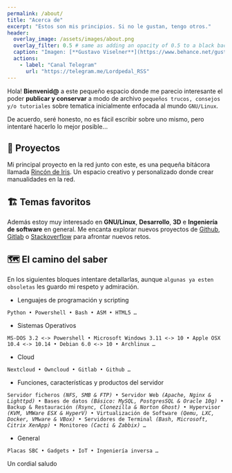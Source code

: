```yaml
---
permalink: /about/
title: "Acerca de"
excerpt: "Estos son mis principios. Si no le gustan, tengo otros."
header:
  overlay_image: /assets/images/about.png
  overlay_filter: 0.5 # same as adding an opacity of 0.5 to a black background
  caption: "Imagen: [**Gustavo Viselner**](https://www.behance.net/gustavo_v)"
  actions:
    - label: "Canal Telegram"
      url: "https://telegram.me/Lordpedal_RSS"
---
```


Hola! **Bienvenid@** a este pequeño espacio donde me parecio interesante el poder **publicar y conservar** a modo de archivo `pequeños trucos, consejos y/o tutoriales` sobre tematica inicialmente enfocada al mundo `GNU/Linux`.

De acuerdo, seré honesto, no es fácil escribir sobre uno mismo, pero intentaré hacerlo lo mejor posible…

## 🌇 Proyectos

<p>Mi principal proyecto en la red junto con este, es una pequeña bitácora llamada <a href="https://rincondeiris.club" target="_blank" rel="noopener noreferrer">Rincón de Iris</a>. 
Un espacio creativo y personalizado donde crear manualidades en la red.</p>

## 🏗️ Temas favoritos

<p>Además estoy muy interesado en <strong>GNU/Linux</strong>, <strong>Desarrollo</strong>, <strong>3D</strong> e <strong>Ingeniería de software</strong> en general. Me encanta explorar nuevos proyectos de <a href="https://github.com/" target="_blank" rel="noopener noreferrer">Github</a>, <a href="https://gitlab.com/" target="_blank" rel="noopener noreferrer">Gitlab</a> o <a href="https://stackoverflow.com/" target="_blank" rel="noopener noreferrer">Stackoverflow</a> para afrontar nuevos retos.</p>

## 🗺️ El camino del saber

<p>En los siguientes bloques intentare detallarlas, aunque <code class="highlighter-rouge">algunas ya esten obsoletas</code> les guardo mi respeto y admiración.</p>
<ul>
<li id="-lenguajes-de-programación-y-scripting"><i class="fa fa-code" aria-hidden="true"></i> Lenguajes de programación y scripting</li>
</ul>
<p><code>Python • Powershell • Bash • ASM • HTML5 <em>…</em></code></p>
<ul>
<li id="-sistemas-operativos">Sistemas Operativos</li>
</ul>
<p><code>MS-DOS 3.2 &lt;-&gt; Powershell • Microsoft Windows 3.11 &lt;-&gt; 10 • Apple OSX 10.4 &lt;-&gt; 10.14 • Debian 6.0 &lt;-&gt; 10 • Archlinux <em>…</em></code></p>
<ul>
<li id="-cloud">Cloud</li>
</ul>
<p><code>Nextcloud • Owncloud • Gitlab • Github <em>…</em></code></p>
<ul>
<li>Funciones, características y productos del servidor</li>
</ul>
<p><code>Servidor ficheros <em>(NFS, SMB &amp; FTP)</em> • Servidor Web <em>(Apache, Nginx &amp; Lighttpd)</em> • Bases de datos <em>(Básico: MySQL, PostgresSQL &amp; Oracle 10g)</em> • Backup &amp; Restauración <em>(Rsync, Clonezilla &amp; Norton Ghost)</em> • Hypervisor <em>(KVM, VMWare ESX &amp; HyperV)</em> • Virtualización de Software <em>(Qemu, LXC, Docker, VMware &amp; VBox)</em> • Servidores de Terminal <em>(Bash, Microsoft, Citrix XenApp)</em> • Monitoreo <em>(Cacti &amp; Zabbix) </em><em>…</em></code></p>
<ul>
<li id="-general">General</li>
</ul>
<p><code>Placas SBC • Gadgets • IoT • Ingeniería inversa <em>…</em></code></p>

Un cordial saludo
